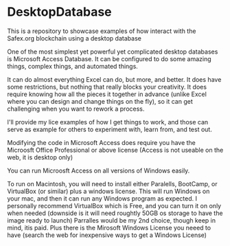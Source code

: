 # DesktopDatabase
This is a repository to showcase examples of how interact with the Safex.org blockchain using a desktop database

One of the most simplest yet powerful yet complicated desktop databases is Microsoft Access Database. 
It can be configured to do some amazing things, complex things, and automated things. 

It can do almost everything Excel can do, but more, and better. It does have some restrictions, but nothing that really blocks your creativity. 
It does require knowing how all the pieces it together in advance (unlike Excel where you can design and change things on the fly), so it can get challenging when you want to rework a process. 

I'll provide my lice examples of how I get things to work, and those can serve as example for others to experiment with, learn from, and test out. 

Modifying the code in Microsoft Access does require you have the Microosft Office Professional or above license (Access is not useable on the web, it is desktop only)

You can run Microosft Access on all versions of Windows easily.

To run on Macintosh, you will need to install either Paralells, BootCamp, or VirtualBox (or similar) plus a windows license. 
This will run Windows on your mac, and then it can run any Windows program as expected. 
I personally recommend VirtualBox which is Free, and you can turn it on only when needed (downside is it will need roughtly 50GB os storage to have the image ready to launch)
Parralles would be my 2nd choice, though keep in mind, itis paid. 
Plus there is the Mirosoft Windows License you neeed to have (search the web for inexpensive ways to get a Windows License)
